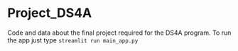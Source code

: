 # Project_DS4A
Code and data about the final project required for the DS4A program.
To run the app just type <code>streamlit run main_app.py</code>
